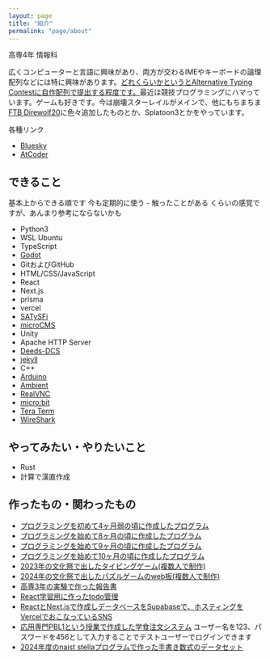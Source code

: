 ```yaml
---
layout: page
title: "紹介"
permalink: "page/about"
---
```


高専4年 情報科

広くコンピューターと言語に興味があり、両方が交わるIMEやキーボードの論理配列などには特に興味があります。[どれくらいかというとAlternative Typing Contestに自作配列で提出する程度です。](https://www.youtube.com/watch?v=iKSnUOVDimM&t=1750s)最近は競技プログラミングにハマっています。ゲームも好きです。今は崩壊スターレイルがメインで、他にもちまちま[FTB Direwolf20](https://www.feed-the-beast.com/modpacks/119-ftb-presents-direwolf20-120)に色々追加したものとか、Splatoon3とかをやっています。

各種リンク

- [Bluesky](https://bsky.app/profile/nwpzphn9wui8mbj.bsky.social)
- [AtCoder](https://atcoder.jp/users/tpgugmu)

## できること

基本上からできる順です 今も定期的に使う - 触ったことがある くらいの感覚ですが、あんまり参考にならないかも

- Python3
- WSL Ubuntu
- TypeScript
- [Godot](https://godotengine.org)
- GitおよびGitHub
- HTML/CSS/JavaScript
- React
- Next.js
- prisma
- vercel
- [SATySFi](https://github.com/gfngfn/SATySFi)
- [microCMS](https://microcms.io)
- Unity
- Apache HTTP Server
- [Deeds-DCS](https://www.digitalelectronicsdeeds.com/index.html)
- [jekyll](https://jekyllrb.com)
- C++
- [Arduino](https://www.arduino.cc)
- [Ambient](https://ambidata.io)
- [RealVNC](https://www.realvnc.com/en/)
- [micro:bit](https://microbit.org/ja/)
- [Tera Term](https://teratermproject.github.io)
- [WireShark](https://www.wireshark.org)

## やってみたい・やりたいこと

- Rust
- 計算で漢直作成

## 作ったもの・関わったもの

- [プログラミングを初めて4ヶ月弱の頃に作成したプログラム](https://github.com/2ufkpfb9daxnik/assignments5/tree/main)
- [プログラミングを始めて8ヶ月の頃に作成したプログラム](https://github.com/2ufkpfb9daxnik/PoCS)
- [プログラミングを始めて9ヶ月の頃に作成したプログラム](/page/old/hsrtemporarydictionaryje)
- [プログラミングを始めて10ヶ月の頃に作成したプログラム](/page/old/BreakingTheMaze)
- [2023年の文化祭で出したタイピングゲーム(複数人で制作)](https://yyf999999999.github.io/typingprot/pages/difficultySelecter)
- [2024年の文化祭で出したパズルゲームのweb板(複数人で制作)](https://yuga-school.github.io/puzzlegame/Roguelikepuzzle.html)
- [高専3年の実験で作った報告書](https://qiita.com/cjjj1s/items/f1f9d5e25bd5ae8d1c7f)
- [React学習用に作ったtodo管理](https://2ufkpfb9daxnik.github.io/react-todo-app/)
- [ReactとNext.jsで作成しデータベースをSupabaseで、ホスティングをVercelでおこなっているSNS](https://pyrrhula.vercel.app)
- [応用専門PBL1という授業で作成した学食注文システム](https://s-ao213.github.io/PBL/User/) ユーザー名を123、パスワードを456として入力することでテストユーザーでログインできます
- [2024年度のnaist stellaプログラムで作った手書き数式のデータセット](https://github.com/2ufkpfb9daxnik/handwritten-formula)
